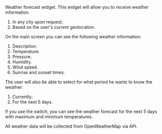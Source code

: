 Weather forecast widget. 
This widget will allow you to receive weather information: 
1. In any city upon request;
2. Based on the user's current geolocation.

On the main screen you can see the following weather information:
1. Description.
2. Temperature.
3. Pressure.
4. Humidity.
5. Wind speed.
6. Sunrise and sunset times.

The user will also be able to select for what period he wants to know the weather: 
1. Currently;
2. For the next 5 days.

If you use the switch, you can see the weather forecast for the next 5 days with maximum and minimum temperatures.

All weather data will be collected from OpenWeatherMap via API.
